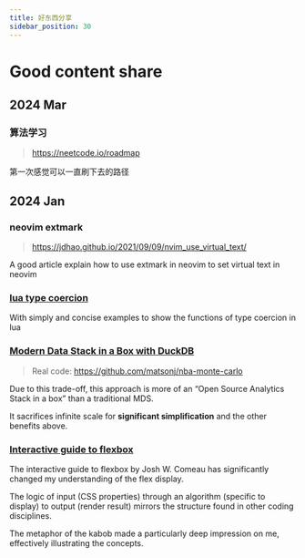 ```yaml
---
title: 好东西分享
sidebar_position: 30
---
```

# Good content share

## 2024 Mar

### 算法学习
> https://neetcode.io/roadmap

第一次感觉可以一直刷下去的路径

## 2024 Jan

### neovim extmark
> https://jdhao.github.io/2021/09/09/nvim_use_virtual_text/

A good article explain how to use extmark in neovim to set virtual text in neovim

### [lua type coercion](https://www.codecademy.com/learn/learn-lua/modules/variables-and-data/cheatsheet)

With simply and concise examples to show the functions of type coercion in lua

### [Modern Data Stack in a Box with DuckDB](https://duckdb.org/2022/10/12/modern-data-stack-in-a-box.html)
> Real code: https://github.com/matsonj/nba-monte-carlo

Due to this trade-off, this approach is more of an “Open Source Analytics Stack in a box” than a traditional MDS. 

It sacrifices infinite scale for **significant simplification** and the other benefits above.

### [Interactive guide to flexbox](https://www.joshwcomeau.com/css/interactive-guide-to-flexbox/)

The interactive guide to flexbox by Josh W. Comeau has significantly changed my understanding of the flex display.

The logic of input (CSS properties) through an algorithm (specific to display) to output (render result) mirrors the structure found in other coding disciplines.

The metaphor of the kabob made a particularly deep impression on me, effectively illustrating the concepts.
